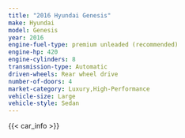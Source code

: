 ```yaml
---
title: "2016 Hyundai Genesis"
make: Hyundai
model: Genesis
year: 2016
engine-fuel-type: premium unleaded (recommended)
engine-hp: 420
engine-cylinders: 8
transmission-type: Automatic
driven-wheels: Rear wheel drive
number-of-doors: 4
market-category: Luxury,High-Performance
vehicle-size: Large
vehicle-style: Sedan
---
```


{{< car_info >}}
